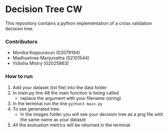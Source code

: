 # Decision Tree CW

This repository contains a python implementation of a cross validation decision tree.

### Contributors
- Monika Koppuravuri (02079194)
- Madhushree Manjunatha (02101544)
- Vidisha Mistry (02025863)

### How to run
1) Add your dataset (txt file) into the data folder
2) In main.py line 48 the main function is being called
   - replace the argument with your filename (string)
3) In the terminal run the line
    ``` python3 main.py ```
4) To see generated tree: 
   - In the images folder you will see your decision tree as a png file with the
     same name as your dataset
5) All the evaluation metrics will be returned in the terminal


